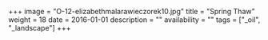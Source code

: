 +++
image = "O-12-elizabethmalarawieczorek10.jpg"
title = "Spring Thaw"
weight = 18
date = 2016-01-01
description = ""
availability = ""
tags = ["_oil", "_landscape"]
+++
